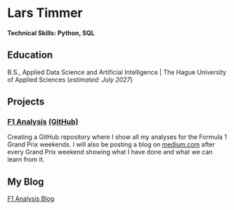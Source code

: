 # Lars Timmer
<!--
![headshot](/assets/img/headshot.jpg)
-->
#### Technical Skills: Python, SQL

## Education		        		
B.S., Applied Data Science and Artificial Intelligence | The Hague University of Applied Sciences (_estimated: July 2027_)

<!--## Work Experience-->

## Projects
### [F1 Analysis](https://lalutir.github.io/f1-analysis) [(GitHub)](https://github.com/lalutir/f1-analysis)

Creating a GitHub repository where I show all my analyses for the Formula 1 Grand Prix weekends. I will also be posting a blog on [medium.com](medium.com/@lars.l.timmer) after every Grand Prix weekend showing what I have done and what we can learn from it.

## My Blog

[F1 Analysis Blog](https://medium.com/@lars.l.timmer)
